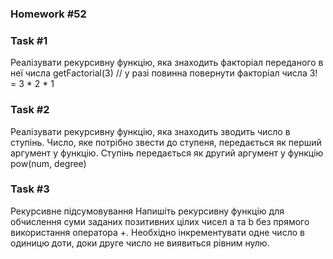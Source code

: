 ### Homework #52

### Task #1

Реалізувати рекурсивну функцію, яка знаходить факторіал переданого в неї числа
getFactorial(3) // у разі повинна повернути факторіал числа 3! = 3 * 2 * 1

### Task #2

Реалізувати рекурсивну функцію, яка знаходить зводить число в ступінь.
Число, яке потрібно звести до ступеня, передається як перший аргумент у функцію.
Ступінь передається як другий аргумент у функцію
pow(num, degree)

### Task #3

Рекурсивне підсумовування
Напишіть рекурсивну функцію для обчислення суми заданих позитивних цілих чисел a та b без прямого використання оператора +.
Необхідно інкрементувати одне число в одиницю доти, доки друге число не виявиться рівним нулю.